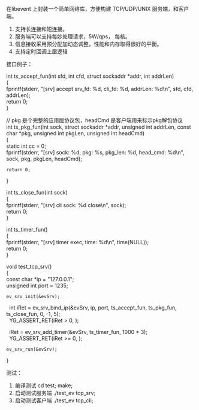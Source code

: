 在libevent 上封装一个简单网络库，方便构建 TCP/UDP/UNIX 服务端，和客户端。
1. 支持长连接和短连接。
2. 服务端可以支持每妙处理请求，5W/qps， 每核。
3. 信息接收采用预分配加动态调整，性能和内存取得很好的平衡。
4. 支持定时回调上层逻辑

接口例子：
<p>int ts_accept_fun(int sfd, int cfd, struct sockaddr *addr, int addrLen)<br/>
{<br/>
    fprintf(stderr, &quot;[srv] accept srv_fd: %d,  cli_fd: %d, addrLen: %d\n&quot;, sfd, cfd, addrLen);<br/>
    return 0;<br/>
}</p>

<p>// pkg 是个完整的应用层协议包，headCmd 是客户端用来标示pkg解包协议<br/>
int ts_pkg_fun(int sock, struct sockaddr *addr, unsigned int addrLen, const char *pkg, unsigned int pkgLen, unsigned int headCmd)<br/>
{<br/>
    static int cc = 0;<br/>
    fprintf(stderr, &quot;[srv] sock: %d, pkg: %s, pkg_len: %d, head_cmd: %d\n&quot;, sock, pkg, pkgLen, headCmd);</p>

<pre><code>return 0;
</code></pre>

<p>}</p>

<p>int ts_close_fun(int sock)<br/>
{<br/>
    fprintf(stderr, &quot;[srv] cli sock: %d close\n&quot;, sock);<br/>
    return 0;<br/>
}</p>

<p>int ts_timer_fun()<br/>
{<br/>
    fprintf(stderr, &quot;[srv] timer exec, time: %d\n&quot;, time(NULL));<br/>
    return 0;<br/>
}</p>

<p>void test_tcp_srv()<br/>
{<br/>
    const char *ip = &quot;127.0.0.1&quot;;<br/>
    unsigned int port = 1235;</p>

<pre><code>ev_srv_init(&amp;evSrv);
</code></pre>

<p>   int iRet = ev_srv_bind_ip(&amp;evSrv, ip, port, ts_accept_fun, ts_pkg_fun, ts_close_fun, 0, -1, 5);<br/>
    YG_ASSERT_RET(iRet &gt; 0, );</p>

<p>   iRet = ev_srv_add_timer(&amp;evSrv, ts_timer_fun, 1000 * 3); <br/>
    YG_ASSERT_RET(iRet &gt;= 0, );</p>

<pre><code>ev_srv_run(&amp;evSrv);
</code></pre>

<p>}</p>





测试：
1.  编译测试 cd test; make;
2.  启动测试服务端 ./test_ev tcp_srv;
3.  启动测试客户端  ./test_ev tcp_cli;
	


